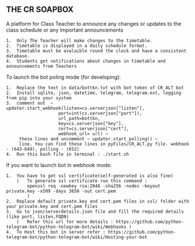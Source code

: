 ## THE CR SOAPBOX

A platform for Class Teacher to announce any changes or updates to the class schedule or any important announcements

    1.  Only The Teacher will make changes to the timetable.
    2.  Timetable is displayed in a daily schedule format.
    3.  Timetable must be avalaible round the clock and have a consistent database.
    4.  Students get notifications about changes in timetable and announcements from Teachers

To launch the bot poling mode (for developing):

    1.  Replace the text in data/bottkn.txt with bot token of CR_ALT bot
    2.  Install sqlite, json, datetime, telegram, telegram.ext, logging from pip into your system 
    3.  comment out  ~  updater.start_webhook(listen=cs.serverjson["listen"],
                        port=int(cs.serverjson["port"]),
                        url_path=bottkn,
                        key=cs.serverjson["key"],
                        cert=cs.serverjson["cert"],
                        webhook_url= url) ~
         these lines and uncomment ~ updater.start_polling() ~
         line. You can find these lines in pyFiles/CR_ALT.py file. webhook - (643-649), polling - (652)
    4.  Run this bash file in terminal : ./start.sh

If you want to launch bot in webhook mode:

    1.  You have to get ssl certificate(self-generated is also fine)
        (   To generate ssl certificate run this command : 
            openssl req -newkey rsa:2048 -sha256 -nodes -keyout private.key -x509 -days 3650 -out cert.pem
            )
    2.  Replace default private.key and cert.pem files in ssl/ folder with your private.key and cert.pem files
    3.  Go to json/serverdetails.json file and fill the required details (like port, listen,FQDN)
        (   Refer this url for more details : https://github.com/python-telegram-bot/python-telegram-bot/wiki/Webhooks )
    4.  To Host this bot in server refer : https://github.com/python-telegram-bot/python-telegram-bot/wiki/Hosting-your-bot
